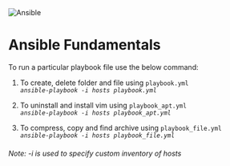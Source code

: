 <img src="https://img.shields.io/badge/Ansible-000000?style=for-the-badge&logo=ansible&logoColor=white" alt="Ansible" />
<h1>Ansible Fundamentals</h1>

To run a particular playbook file use the below command:

1. To create, delete folder and file using `playbook.yml` <br><i>`ansible-playbook -i hosts playbook.yml`</i>

2. To uninstall and install vim using `playbook_apt.yml` <br><i>`ansible-playbook -i hosts playbook_apt.yml`</i>

3. To compress, copy and find archive using `playbook_file.yml` <br><i>`ansible-playbook -i hosts playbook_file.yml`</i>

<h6>Note: -i is used to specify custom inventory of hosts</h6>

